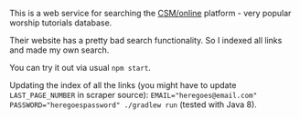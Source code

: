 This is a web service for searching the [CSM/online](https://csmonline.edu.pl) platform - very popular worship tutorials database.

Their website has a pretty bad search functionality. So I indexed all links and made my own search.

You can try it out via usual `npm start`.

Updating the index of all the links (you might have to update `LAST_PAGE_NUMBER` in scraper source): `EMAIL="heregoes@email.com" PASSWORD="heregoespassword" ./gradlew run` (tested with Java 8).

